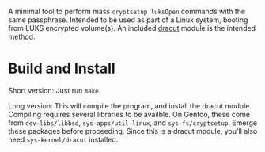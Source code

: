 A minimal tool to perform mass `cryptsetup luksOpen` commands with the same passphrase.  Intended to be used as part of a Linux system, booting from LUKS encrypted volume(s).  An included [dracut](https://github.com/dracutdevs/dracut) module is the intended method.

# Build and Install

Short version: Just run `make`.

Long version: This will compile the program, and install the dracut module.  Compiling requires several libraries to be availble.  On Gentoo, these come from `dev-libs/libbsd`, `sys-apps/util-linux`, and `sys-fs/cryptsetup`.  Emerge these packages before proceeding.  Since this is a dracut module, you'll also need `sys-kernel/dracut` installed.
